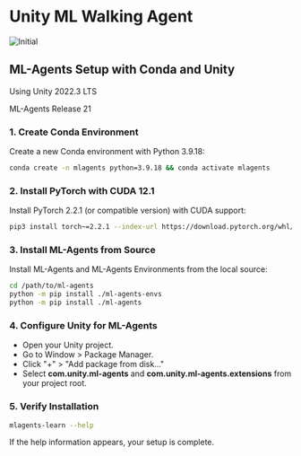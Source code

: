 # Unity ML Walking Agent 

![Initial](https://github.com/user-attachments/assets/cb34ef31-ee08-4f09-8b13-a63e024fa21f)



## ML-Agents Setup with Conda and Unity

Using Unity 2022.3 LTS

ML-Agents Release 21

### 1. Create Conda Environment
Create a new Conda environment with Python 3.9.18:

```bash
conda create -n mlagents python=3.9.18 && conda activate mlagents
```

### 2. Install PyTorch with CUDA 12.1
Install PyTorch 2.2.1 (or compatible version) with CUDA support:

```bash
pip3 install torch~=2.2.1 --index-url https://download.pytorch.org/whl/cu121
```

### 3. Install ML-Agents from Source
Install ML-Agents and ML-Agents Environments from the local source:

```bash
cd /path/to/ml-agents
python -m pip install ./ml-agents-envs
python -m pip install ./ml-agents
```


### 4. Configure Unity for ML-Agents
- Open your Unity project.
- Go to Window > Package Manager.
- Click "+" > "Add package from disk..."
- Select **com.unity.ml-agents** and **com.unity.ml-agents.extensions** from your project root.


### 5. Verify Installation
```bash
mlagents-learn --help
```
If the help information appears, your setup is complete.

